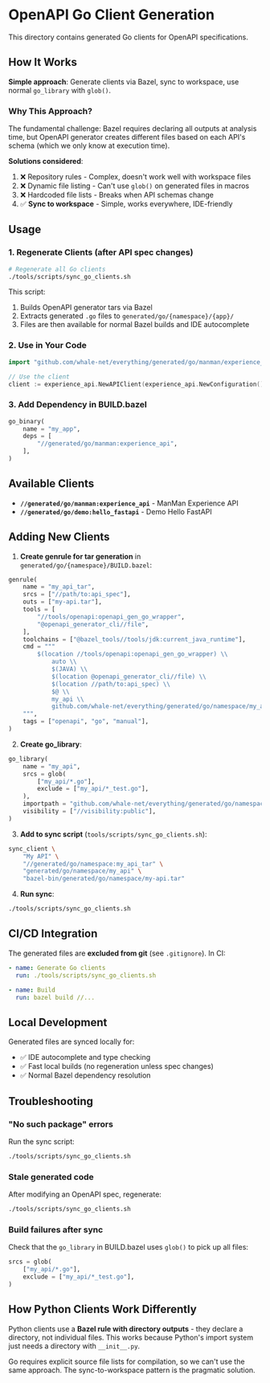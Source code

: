 # OpenAPI Go Client Generation

This directory contains generated Go clients for OpenAPI specifications.

## How It Works

**Simple approach**: Generate clients via Bazel, sync to workspace, use normal `go_library` with `glob()`.

### Why This Approach?

The fundamental challenge: Bazel requires declaring all outputs at analysis time, but OpenAPI generator creates different files based on each API's schema (which we only know at execution time).

**Solutions considered**:
1. ❌ Repository rules - Complex, doesn't work well with workspace files
2. ❌ Dynamic file listing - Can't use `glob()` on generated files in macros
3. ❌ Hardcoded file lists - Breaks when API schemas change
4. ✅ **Sync to workspace** - Simple, works everywhere, IDE-friendly

## Usage

### 1. Regenerate Clients (after API spec changes)

```bash
# Regenerate all Go clients
./tools/scripts/sync_go_clients.sh
```

This script:
1. Builds OpenAPI generator tars via Bazel
2. Extracts generated `.go` files to `generated/go/{namespace}/{app}/`
3. Files are then available for normal Bazel builds and IDE autocomplete

### 2. Use in Your Code

```go
import "github.com/whale-net/everything/generated/go/manman/experience_api"

// Use the client
client := experience_api.NewAPIClient(experience_api.NewConfiguration())
```

### 3. Add Dependency in BUILD.bazel

```python
go_binary(
    name = "my_app",
    deps = [
        "//generated/go/manman:experience_api",
    ],
)
```

## Available Clients

- **`//generated/go/manman:experience_api`** - ManMan Experience API
- **`//generated/go/demo:hello_fastapi`** - Demo Hello FastAPI

## Adding New Clients

1. **Create genrule for tar generation** in `generated/go/{namespace}/BUILD.bazel`:

```python
genrule(
    name = "my_api_tar",
    srcs = ["//path/to:api_spec"],
    outs = ["my-api.tar"],
    tools = [
        "//tools/openapi:openapi_gen_go_wrapper",
        "@openapi_generator_cli//file",
    ],
    toolchains = ["@bazel_tools//tools/jdk:current_java_runtime"],
    cmd = """
        $(location //tools/openapi:openapi_gen_go_wrapper) \\
            auto \\
            $(JAVA) \\
            $(location @openapi_generator_cli//file) \\
            $(location //path/to:api_spec) \\
            $@ \\
            my_api \\
            github.com/whale-net/everything/generated/go/namespace/my_api
    """,
    tags = ["openapi", "go", "manual"],
)
```

2. **Create go_library**:

```python
go_library(
    name = "my_api",
    srcs = glob(
        ["my_api/*.go"],
        exclude = ["my_api/*_test.go"],
    ),
    importpath = "github.com/whale-net/everything/generated/go/namespace/my_api",
    visibility = ["//visibility:public"],
)
```

3. **Add to sync script** (`tools/scripts/sync_go_clients.sh`):

```bash
sync_client \
    "My API" \
    "//generated/go/namespace:my_api_tar" \
    "generated/go/namespace/my_api" \
    "bazel-bin/generated/go/namespace/my-api.tar"
```

4. **Run sync**:

```bash
./tools/scripts/sync_go_clients.sh
```

## CI/CD Integration

The generated files are **excluded from git** (see `.gitignore`). In CI:

```yaml
- name: Generate Go clients
  run: ./tools/scripts/sync_go_clients.sh

- name: Build
  run: bazel build //...
```

## Local Development

Generated files are synced locally for:
- ✅ IDE autocomplete and type checking
- ✅ Fast local builds (no regeneration unless spec changes)
- ✅ Normal Bazel dependency resolution

## Troubleshooting

### "No such package" errors

Run the sync script:
```bash
./tools/scripts/sync_go_clients.sh
```

### Stale generated code

After modifying an OpenAPI spec, regenerate:
```bash
./tools/scripts/sync_go_clients.sh
```

### Build failures after sync

Check that the `go_library` in BUILD.bazel uses `glob()` to pick up all files:
```python
srcs = glob(
    ["my_api/*.go"],
    exclude = ["my_api/*_test.go"],
)
```

## How Python Clients Work Differently

Python clients use a **Bazel rule with directory outputs** - they declare a directory, not individual files. This works because Python's import system just needs a directory with `__init__.py`.

Go requires explicit source file lists for compilation, so we can't use the same approach. The sync-to-workspace pattern is the pragmatic solution.
